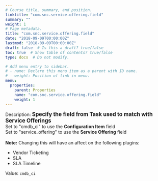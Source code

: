 ```yaml
---
# Course title, summary, and position.
linktitle: "com.snc.service.offering.field"
summary: ""
weight: 1
# Page metadata.
title: "com.snc.service.offering.field"
date: "2018-09-09T00:00:00Z"
lastmod: "2018-09-09T00:00:00Z"
draft: false  # Is this a draft? true/false
toc: true  # Show table of contents? true/false
type: docs  # Do not modify.

# Add menu entry to sidebar.
# - name: Declare this menu item as a parent with ID name.
# - weight: Position of link in menu.
menu:
  properties:
    parent: Properties
    name: "com.snc.service.offering.field"
    weight: 1
---
```


Description: <span style="font-weight:bold;font-size: larger">Specify the field from Task used to match with Service Offerings<br/></span>
Set to "cmdb_ci" to use the <b>Configuration Item</b> field<br/>
Set to "service_offering" to use the <b>Service Offering</b> field<br/><br/>
<b>Note:</b> Changing this will have an affect on the following plugins:<br/>
<ul><li>Vendor Ticketing</li>
<li>SLA</li>
<li>SLA Timeline</li></ul>


Value: `cmdb_ci`